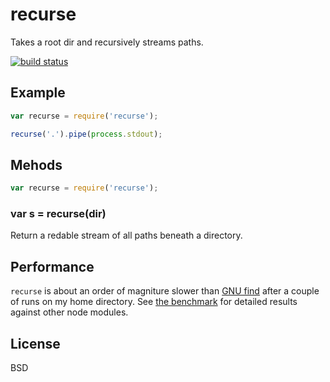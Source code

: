 recurse
=======

Takes a root dir and recursively streams paths.

[![build status](https://secure.travis-ci.org/uggedal/recurse.png)](http://travis-ci.org/uggedal/recurse)

Example
-------

````javascript
var recurse = require('recurse');

recurse('.').pipe(process.stdout);
````

Mehods
------

````javascript
var recurse = require('recurse');
````

### var s = recurse(dir)

Return a redable stream of all paths beneath a directory.

Performance
-----------

`recurse` is about an order of magniture slower than [GNU find][find]
after a couple of runs on my home directory. See [the benchmark][bench]
for detailed results against other node modules.

License
-------

BSD

[find]: http://www.gnu.org/software/findutils/
[bench]: https://github.com/uggedal/recurse/tree/master/benchmark
